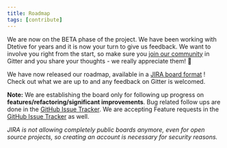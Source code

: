 ```yaml
---
title: Roadmap
tags: [contribute]
---
```


We are now on the BETA phase of the project. We have been working with Dtetive for years and it is now your turn to give us feedback.
We want to involve you right from the start, so make sure you [join our community](https://gitter.im/Dtective/community)
in Gitter and you share your thoughts - we really appreciate them!  🙏

We have now released our roadmap, available in a [JIRA board format](https://dtective.atlassian.net/) ! Check out what we are up to and any feedback on Gitter is welcomed.

__Note:__ We are establishing the board only for following up progress on __features/refactoring/significant improvements__.
Bug related follow ups are done in the [GitHub Issue Tracker](https://github.com/Catena-Media/Dtective/issues). We are accepting Feature requests in the [GitHub Issue Tracker](https://github.com/Catena-Media/Dtective/issues) as well.

*JIRA is not allowing completely public boards anymore, even for open source projects, so creating an account is necessary for security reasons.*
